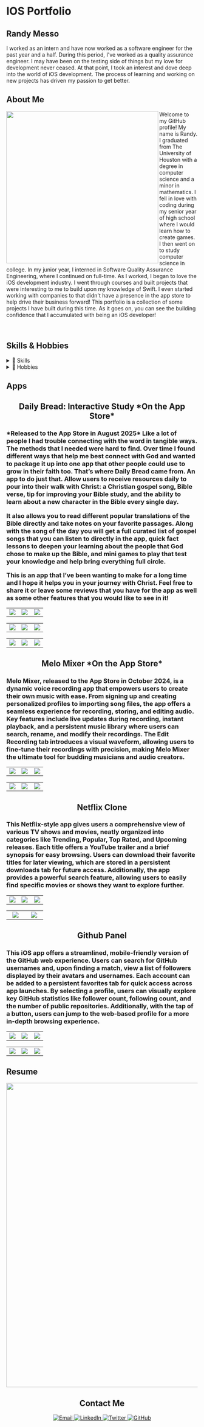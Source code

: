 # IOS Portfolio

## Randy Messo

<p align="left">
I worked as an intern and have now worked as a software engineer for the past year and a half. During this period, I've worked as a quality assurance engineer. I may have been on the testing side of things but my love for development never ceased. At that point, I took an interest and dove deep into the world of iOS development. The process of learning and working on new projects has driven my passion to get better.
</p>

## About Me

<img align="left" width="400" height="400" src="https://github.com/user-attachments/assets/ed669965-9993-4be2-9898-b935a7f4c21f">

<p align="left">
Welcome to my GitHub profile! My name is Randy. I graduated from The University of Houston with a degree in computer science and a minor in mathematics. I fell in love with coding during my senior year of high school where I would learn how to create games. I then went on to study computer science in college. In my junior year, I interned in Software Quality Assurance Engineering, where I continued on full-time. As I worked, I began to love the iOS development industry. I went through courses and built projects that were interesting to me to build upon my knowledge of Swift. I even started working with companies to that didn't have a presence in the app store to help drive their business forward! This portfolio is a collection of some projects I have built during this time. As it goes on, you can see the building confidence that I accumulated with being an iOS developer! 

  
</p>

<br clear="all">

## Skills & Hobbies

<details>
<summary>📱 Skills</summary>

Proficient in Swift with a strong foundation in iOS app development using UIKit and some SwiftUI. Experienced in working with iOS components including Storyboard, and database services like Core Data, UserDefaults, and Firebase. Skilled in using Xcode for development and debugging, and familiar with version control using services like Git and GitHub. I used the XCTest framework for writing and running unit tests to generate a high code coverage. 
</details>

<details>
<summary>🎨 Hobbies</summary>

When I'm not coding, I enjoy:
- Playing/creating video games
- Being outdoors. Getting to see new places is always an experience!
- Playing sports with friends 
- Learning new skills, piano has been the recent topic of discussion
</details>

## Apps

<h2 align="center">Daily Bread: Interactive Study *On the App Store*</h2>
<h3 align="left">*Released to the App Store in August 2025* Like a lot of people I had trouble connecting with the word in tangible ways. The methods that I needed were hard to find. Over time I found different ways that help me best connect with God and wanted to package it up into one app that other people could use to grow in their faith too. That’s where Daily Bread came from. An app to do just that. Allow users to receive resources daily to pour into their walk with Christ: a Christian gospel song, Bible verse, tip for improving your Bible study, and the ability to learn about a new character in the Bible every single day. 

It also allows you to read different popular translations of the Bible directly and take notes on your favorite passages. Along with the song of the day you will get a full curated list of gospel songs that you can listen to directly in the app, quick fact lessons to deepen your learning about the people that God chose to make up the Bible, and mini games to play that test your knowledge and help bring everything full circle.

This is an app that I’ve been wanting to make for a long time and I hope it helps you in your journey with Christ. Feel free to  share it or leave some reviews that you have for the app as well as some other features that you would like to see in it!  </h3>

<table>
  <tr>
    <td align="center" width="33%">
      <img src="https://github.com/user-attachments/assets/b9dfb049-177e-4cbd-a1fc-e40731e8ab77" /><br>
    </td>
    <td align="center" width="33%">
      <img src="https://github.com/user-attachments/assets/d350e13e-dc5f-45d8-9219-0c78928b11e0" /><br>
    </td>
    <td align="center" width="33%">
      <img src="https://github.com/user-attachments/assets/e2cc9aa6-6e93-4ad1-a0f0-1583b2ffc7d6" /><br>
    </td>
  </tr>
</table>

<table>
  <tr>
    <td align="center" width="33%">
      <img src="https://github.com/user-attachments/assets/7075691a-d5f5-4bdd-85b0-e8dab94bd267" /><br>
    </td>
    <td align="center" width="33%">
      <img src="https://github.com/user-attachments/assets/78478b23-6c2c-4d7f-96d2-b1a71722f911" /><br>
    </td>
    <td align="center" width="33%">
      <img src="https://github.com/user-attachments/assets/f640f9cb-7d0c-4f81-b3ea-3cbe803654b3" /><br>
    </td>
  </tr>
</table>

<table>
  <tr>
    <td align="center" width="33%">
      <img src="https://github.com/user-attachments/assets/695b93be-53af-4cac-b15f-c999ea7e1c45" /><br>
    </td>
    <td align="center" width="33%">
      <img src="https://github.com/user-attachments/assets/50b059df-78b3-4e83-baf7-55327cec7dda" /><br>
    </td>
    <td align="center" width="33%">
      <img src="https://github.com/user-attachments/assets/9f58f4cf-0463-4b6d-8d8f-3ebd12ff637a" /><br>
    </td>
  </tr>
</table>

<h2 align="center">Melo Mixer *On the App Store*</h2>
<h3 align="left">Melo Mixer, released to the App Store in October 2024, is a dynamic voice recording app that empowers users to create their own music with ease. From signing up and creating personalized profiles to importing song files, the app offers a seamless experience for recording, storing, and editing audio. Key features include live updates during recording, instant playback, and a persistent music library where users can search, rename, and modify their recordings. The Edit Recording tab introduces a visual waveform, allowing users to fine-tune their recordings with precision, making Melo Mixer the ultimate tool for budding musicians and audio creators.</h3>

<table>
  <tr>
    <td align="center" width="33%">
      <img src="https://github.com/user-attachments/assets/88760f31-0b76-4e17-9144-03620d863cac" /><br>
    </td>
    <td align="center" width="33%">
      <img src="https://github.com/user-attachments/assets/e9fbcbc6-3bb2-4efe-bdee-554b9e87119d" /><br>
    </td>
    <td align="center" width="33%">
      <img src="https://github.com/user-attachments/assets/8434e234-7014-4a08-9e75-4af612191f5c" /><br>
    </td>
  </tr>
</table>

<table>
  <tr>
    <td align="center" width="33%">
      <img src="https://github.com/user-attachments/assets/131592ed-88b6-459d-ad32-18614382e6e9" /><br>
    </td>
    <td align="center" width="33%">
      <img src="https://github.com/user-attachments/assets/b447187e-0aba-4d96-8fa5-eaba4ccbe24e" /><br>
    </td>
    <td align="center" width="33%">
      <img src="https://github.com/user-attachments/assets/20abfd11-54ff-43cc-b9aa-77a855fb1111" /><br>
    </td>
  </tr>
</table>


<h2 align="center">Netflix Clone</h2>
<h3 align="left">This Netflix-style app gives users a comprehensive view of various TV shows and movies, neatly organized into categories like Trending, Popular, Top Rated, and Upcoming releases. Each title offers a YouTube trailer and a brief synopsis for easy browsing. Users can download their favorite titles for later viewing, which are stored in a persistent downloads tab for future access. Additionally, the app provides a powerful search feature, allowing users to easily find specific movies or shows they want to explore further.</h3>

<table>
  <tr>
    <td align="center" width="33%">
      <img src="https://github.com/user-attachments/assets/60311421-78af-48c7-bb50-bd93498b12f7" /><br>
    </td>
    <td align="center" width="33%">
      <img src="https://github.com/user-attachments/assets/cb5d4ea0-4020-425a-a7bc-e8fac6eea447" /><br>
    </td>
    <td align="center" width="33%">
      <img src="https://github.com/user-attachments/assets/3985d4a6-7d5a-44ef-a8a8-4bbdc0f62b49" /><br>
    </td>
  </tr>
</table>

<table>
  <tr>
    <td align="center" width="33%">
      <img src="https://github.com/user-attachments/assets/fe227eb7-f405-4808-8f2f-f2256945d619" /><br>
    </td>
    <td align="center" width="33%">
      <img src="https://github.com/user-attachments/assets/84322ba8-cb34-4d39-b9c9-d30738695ba2" /><br>
    </td>
  </tr>
</table>


<h2 align="center">Github Panel</h2>
<h3 align="left">This iOS app offers a streamlined, mobile-friendly version of the GitHub web experience. Users can search for GitHub usernames and, upon finding a match, view a list of followers displayed by their avatars and usernames. Each account can be added to a persistent favorites tab for quick access across app launches. By selecting a profile, users can visually explore key GitHub statistics like follower count, following count, and the number of public repositories. Additionally, with the tap of a button, users can jump to the web-based profile for a more in-depth browsing experience.</h3>

<table>
  <tr>
    <td align="center" width="33%">
      <img src="https://github.com/user-attachments/assets/45e07dd8-b6d3-4bfe-8d48-078de2e708e5" /><br>
    </td>
    <td align="center" width="33%">
      <img src="https://github.com/user-attachments/assets/0182fb62-04f3-4bf2-838c-03889cc69dce" /><br>
    </td>
    <td align="center" width="33%">
      <img src="https://github.com/user-attachments/assets/bb81ccb3-c2cd-45a3-ae02-ab2dd2fc6637" /><br>
    </td>
  </tr>
</table>

<table>
  <tr>
    <td align="center" width="33%">
      <img src="https://github.com/user-attachments/assets/1213f878-581c-498f-906d-0df887ca3b30" /><br>
    </td>
    <td align="center" width="33%">
      <img src="https://github.com/user-attachments/assets/794bb1f4-39bf-442a-a52f-218ad44b2604" /><br>
    </td>
    <td align="center" width="33%">
      <img src="https://github.com/user-attachments/assets/fd578dbc-1d23-4039-b731-e17412201fb2" /><br>
    </td>
  </tr>
</table>


## Resume

<img width="800" height="800" src="https://github.com/user-attachments/assets/96c6e7cb-f08e-46c6-bcf9-4d79ed05682c">

<br clear="all">

<h2 align="center">Contact Me</h2>

<p align="center">
  <a href="mailto:randymesso@gmail.com">
    <img src="https://img.shields.io/badge/Email-D14836?style=for-the-badge&logo=gmail&logoColor=white" alt="Email" />
  </a>
  <a href="https://www.linkedin.com/in/randy-messo">
    <img src="https://img.shields.io/badge/LinkedIn-0077B5?style=for-the-badge&logo=linkedin&logoColor=white" alt="LinkedIn" />
  </a>
  <a href="https://twitter.com/swiftlyrandy">
    <img src="https://img.shields.io/badge/Twitter-1DA1F2?style=for-the-badge&logo=twitter&logoColor=white" alt="Twitter" />
  </a>
  <a href="https://github.com/randymesso">
    <img src="https://img.shields.io/badge/GitHub-100000?style=for-the-badge&logo=github&logoColor=white" alt="GitHub" />
  </a>
</p>

